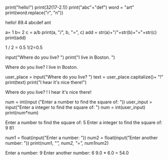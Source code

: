 print("hello!")
print(3*2*(17-2.1))
print("abc"+"def")
word = "art"
print(word.replace("r", "n"))

hello!
89.4
abcdef
ant


a= 1
b= 2
c = a/b
print(a, "/", b, "=", c) 
add = str(a)+"/"+str(b)+"="+str(c)
print(add)

1 / 2 = 0.5
1/2=0.5


input("Where do you live? ")
print("I live in Boston. ")

Where do you live? 
I live in Boston. 


user_place = input("Where do you live? ")
text = user_place.capitalize()+ "!"
print(text) 
print("I hear it's nice there!") 

Where do you live? 
!
I hear it's nice there!



num = int(input ("Enter a number to find the square of: "))
user_input = input("Enter a integer to find the square of: ")
num = int(user_input) 
print(num*num)

Enter a number to find the square of: 5
Enter a integer to find the square of: 9
81



num1 = float(input("Enter a number: "))
num2 = float(input("Enter another number: "))
print(num1, "*", num2, "=", num1*num2)

Enter a number: 9
Enter another number: 6
9.0 * 6.0 = 54.0

